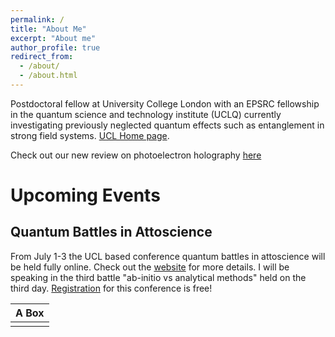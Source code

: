 ```yaml
---
permalink: /
title: "About Me"
excerpt: "About me"
author_profile: true
redirect_from:
  - /about/
  - /about.html
---
```


Postdoctoral fellow at University College London with an EPSRC fellowship in the quantum science and technology institute (UCLQ) currently investigating previously neglected quantum effects such as entanglement in strong field systems. [UCL Home page](https://iris.ucl.ac.uk/iris/browse/profile?upi=ASAMA74).

Check out our new review on photoelectron holography [here](https://iopscience.iop.org/article/10.1088/1361-6633/ab5c91)


Upcoming Events
=================

Quantum Battles in Attoscience
------------------------------
From July 1-3 the UCL based conference quantum battles in attoscience will be held fully online. Check out the [website](https://www.quantumbattles.com/)
for more details. I will be speaking in the third battle "ab-initio vs analytical methods" held on the third day. [Registration](https://www.quantumbattles.com/registration1.html)
 for this conference is free!

 | **A Box**               |
 | ----------------------- |
 |                         |
